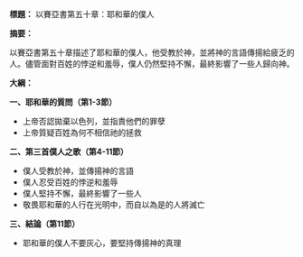 **標題：** 以賽亞書第五十章：耶和華的僕人

**摘要：**

以賽亞書第五十章描述了耶和華的僕人，他受教於神，並將神的言語傳揚給疲乏的人。儘管面對百姓的悖逆和羞辱，僕人仍然堅持不懈，最終影響了一些人歸向神。

**大綱：**

**一、耶和華的質問（第1-3節）**
* 上帝否認拋棄以色列，並指責他們的罪孽
* 上帝質疑百姓為何不相信祂的拯救

**二、第三首僕人之歌（第4-11節）**
* 僕人受教於神，並傳揚神的言語
* 僕人忍受百姓的悖逆和羞辱
* 僕人堅持不懈，最終影響了一些人
* 敬畏耶和華的人行在光明中，而自以為是的人將滅亡

**三、結論（第11節）**
* 耶和華的僕人不要灰心，要堅持傳揚神的真理